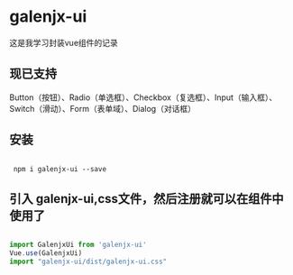 # galenjx-ui

这是我学习封装vue组件的记录

## 现已支持

Button（按钮）、Radio（单选框）、Checkbox（复选框）、Input（输入框）、Switch（滑动）、Form（表单域）、Dialog（对话框）

## 安装
```shell

 npm i galenjx-ui --save

```

## 引入 galenjx-ui,css文件，然后注册就可以在组件中使用了

```js

import GalenjxUi from 'galenjx-ui'
Vue.use(GalenjxUi)
import "galenjx-ui/dist/galenjx-ui.css"

```